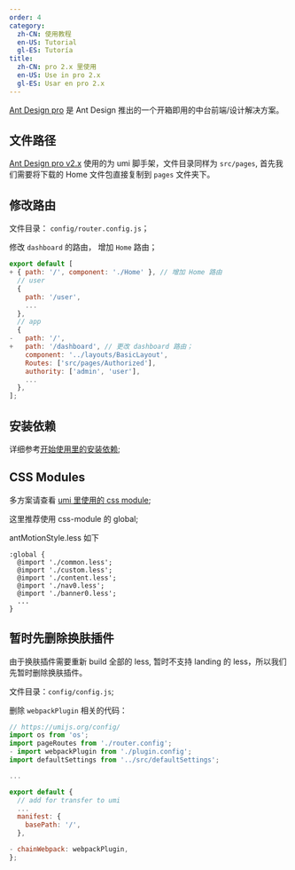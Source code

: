 ```yaml
---
order: 4
category:
  zh-CN: 使用教程
  en-US: Tutorial
  gl-ES: Tutoría
title:
  zh-CN: pro 2.x 里使用
  en-US: Use in pro 2.x
  gl-ES: Usar en pro 2.x
---
```


[Ant Design pro](https://pro.ant.design) 是 Ant Design 推出的一个开箱即用的中台前端/设计解决方案。

## 文件路径

[Ant Design pro v2.x](https://pro.ant.design) 使用的为 umi 脚手架，文件目录同样为 `src/pages`, 首先我们需要将下载的 Home 文件包直接复制到 `pages` 文件夹下。

## 修改路由

文件目录：  `config/router.config.js`；

修改 `dashboard` 的路由， 增加 `Home` 路由；

```js
export default [
+ { path: '/', component: './Home' }, // 增加 Home 路由
  // user
  {
    path: '/user',
    ...
  },
  // app
  {
-   path: '/',
+   path: '/dashboard', // 更改 dashboard 路由；
    component: '../layouts/BasicLayout',
    Routes: ['src/pages/Authorized'],
    authority: ['admin', 'user'],
    ...
  },
];
```

## 安装依赖

详细参考[开始使用里的安装依赖](docs/use/getting-started#安装依赖);

## CSS Modules

多方案请查看 [umi 里使用的 css module](/docs/use/umi#CSS-Modules);

这里推荐使用 css-module 的 global;

antMotionStyle.less 如下

```
:global {
  @import './common.less';
  @import './custom.less';
  @import './content.less';
  @import './nav0.less';
  @import './banner0.less';
  ...
}
```

## 暂时先删除换肤插件

由于换肤插件需要重新 build 全部的 less, 暂时不支持 landing 的 less，所以我们先暂时删除换肤插件。

文件目录：`config/config.js`;

删除 `webpackPlugin` 相关的代码：
```jsx
// https://umijs.org/config/
import os from 'os';
import pageRoutes from './router.config';
- import webpackPlugin from './plugin.config';
import defaultSettings from '../src/defaultSettings';

...

export default {
  // add for transfer to umi
  ...
  manifest: {
    basePath: '/',
  },

- chainWebpack: webpackPlugin,
};

```
